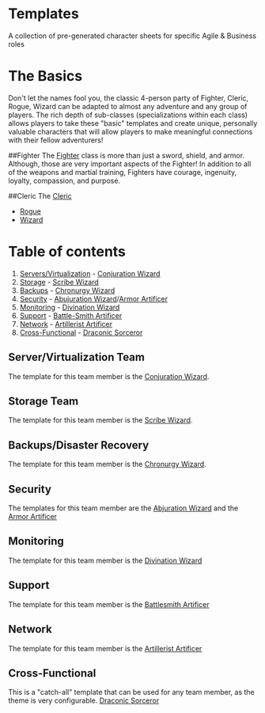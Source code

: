 # Templates
A collection of pre-generated character sheets for specific Agile & Business roles 

# The Basics
Don't let the names fool you, the classic 4-person party of Fighter, Cleric, Rogue, Wizard can be adapted to almost any adventure and any group of players.  The rich depth of sub-classes (specializations within each class) allows players to take these "basic" templates and create unique, personally valuable characters that will allow players to make meaningful connections with their fellow adventurers!

##Fighter
The [Fighter](characters/fighter.pdf) class is more than just a sword, shield, and armor. Although, those are very important aspects of the Fighter! In addition to all of the weapons and martial training, Fighters have courage, ingenuity, loyalty, compassion, and purpose.  

##Cleric
The [Cleric](characters/cleric.pdf)


- [Rogue](characters/rogue.pdf)
- [Wizard](characters/wizard.pdf)

# Table of contents
1. [Servers/Virtualization](#servers) - [Conjuration Wizard](https://www.dndbeyond.com/classes/wizard#SchoolofConjuration)
2. [Storage](#storage) - [Scribe Wizard](https://www.dndbeyond.com/classes/wizard#OrderofScribes)
3. [Backups](#backups) - [Chronurgy Wizard](https://www.dndbeyond.com/classes/wizard#ChronurgyMagic)
4. [Security](#security) - [Abujuration Wizard](https://www.dndbeyond.com/classes/wizard#SchoolofAbjuration)/[Armor Artificer](https://www.dndbeyond.com/classes/artificer#Armorer)
5. [Monitoring](#monitoring) - [Divination Wizard](https://www.dndbeyond.com/classes/wizard#SchoolofDivination)
6. [Support](#support) - [Battle-Smith Artificer](https://www.dndbeyond.com/classes/artificer#BattleSmith)
7. [Network](#network) - [Artillerist Artificer](https://www.dndbeyond.com/classes/artificer#Artillerist)
8. [Cross-Functional](x-functional) - [Draconic Sorceror](https://www.dndbeyond.com/classes/sorcerer#DraconicBloodline)

## Server/Virtualization Team <a name="servers"></a>
The template for this team member is the [Conjuration Wizard](https://www.dndbeyond.com/classes/wizard#SchoolofConjuration).

## Storage Team <a name="storage"></a>
The template for this team member is the [Scribe Wizard](https://www.dndbeyond.com/classes/wizard#OrderofScribes).

## Backups/Disaster Recovery <a name="backups"></a>
The template for this team member is the [Chronurgy Wizard](https://www.dndbeyond.com/classes/wizard#ChronurgyMagic).

## Security <a name="security"></a>
The templates for this team member are the [Abjuration Wizard](https://www.dndbeyond.com/classes/wizard#SchoolofAbjuration) and the [Armor Artificer](https://www.dndbeyond.com/classes/artificer#Armorer)

## Monitoring <a name="monitoring"></a>
The template for this team member is the [Divination Wizard](https://www.dndbeyond.com/classes/wizard#SchoolofDivination)

## Support <a name="support"></a>
The template for this team member is the [Battlesmith Artificer](https://www.dndbeyond.com/classes/artificer#BattleSmith)

## Network <a name="network"></a>
The template for this team member is the [Artillerist Artificer](https://www.dndbeyond.com/classes/artificer#Artillerist)

## Cross-Functional <a name="x-functional"></a>
This is a "catch-all" template that can be used for any team member, as the theme is very configurable. [Draconic Sorceror](https://www.dndbeyond.com/classes/sorcerer#DraconicBloodline)

